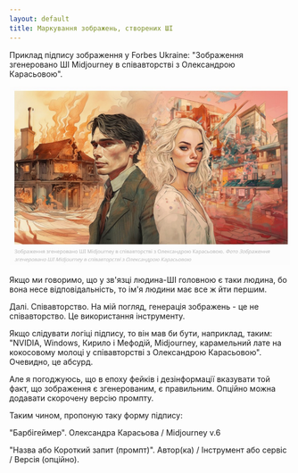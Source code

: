 ```yaml
---
layout: default
title: Маркування зображень, створених ШІ
---
```


Приклад підпису зображення у Forbes Ukraine: "Зображення згенеровано ШІ Midjourney в співавторстві з Олександрою Карасьовою".

![Forbes](images/forbes.jpg)
  
Якщо ми говоримо, що у зв'язці людина-ШІ головною є таки людина, бо вона несе відповідальність, то ім'я людини має все ж йти першим. 

Далі. Співавторство. На мій погляд, генерація зображень - це не співавторство. Це використання інструменту. 

Якщо слідувати логіці підпису, то він мав би бути, наприклад, таким: "NVIDIA, Windows, Кирило і Мефодій, Midjourney, карамельний лате на кокосовому молоці у співавторстві з Олександрою Карасьовою". Очевидно, це абсурд.

Але я погоджуюсь, що в епоху фейків і дезінформації вказувати той факт, що зображення є згенерованим, є правильним. Опційно можна додавати скорочену версію промпту.

Таким чином, пропоную таку форму підпису:
  
"Барбігеймер". Олександра Карасьова / Midjourney v.6

"Назва або Короткий запит (промпт)". Автор(ка) / Інструмент або сервіс / Версія (опційно).
